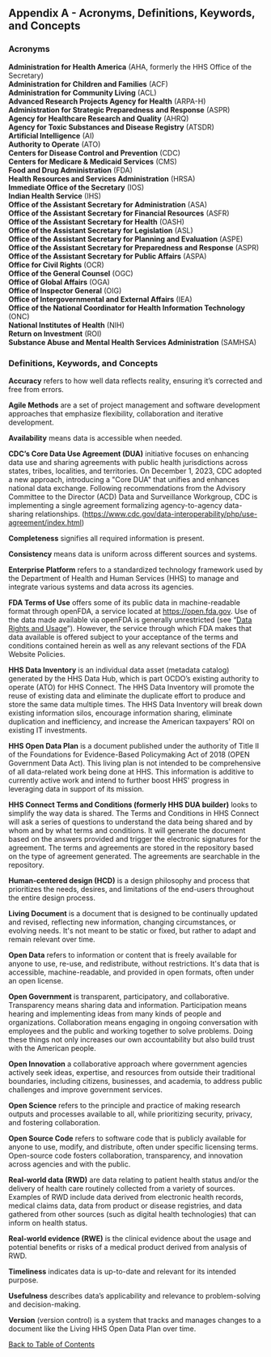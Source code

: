 ## Appendix A - Acronyms, Definitions, Keywords, and Concepts

### Acronyms

**Administration for Health America** (AHA, formerly the HHS Office of the Secretary)  
**Administration for Children and Families** (ACF)  
**Administration for Community Living** (ACL)  
**Advanced Research Projects Agency for Health** (ARPA-H)  
**Administration for Strategic Preparedness and Response** (ASPR)  
**Agency for Healthcare Research and Quality** (AHRQ)  
**Agency for Toxic Substances and Disease Registry** (ATSDR)  
**Artificial Intelligence** (AI)  
**Authority to Operate** (ATO)  
**Centers for Disease Control and Prevention** (CDC)  
**Centers for Medicare & Medicaid Services** (CMS)  
**Food and Drug Administration** (FDA)  
**Health Resources and Services Administration** (HRSA)  
**Immediate Office of the Secretary** (IOS)  
**Indian Health Service** (IHS)  
**Office of the Assistant Secretary for Administration** (ASA)  
**Office of the Assistant Secretary for Financial Resources** (ASFR)  
**Office of the Assistant Secretary for Health** (OASH)  
**Office of the Assistant Secretary for Legislation** (ASL)  
**Office of the Assistant Secretary for Planning and Evaluation** (ASPE)  
**Office of the Assistant Secretary for Preparedness and Response** (ASPR)  
**Office of the Assistant Secretary for Public Affairs** (ASPA)  
**Office for Civil Rights** (OCR)  
**Office of the General Counsel** (OGC)  
**Office of Global Affairs** (OGA)  
**Office of Inspector General** (OIG)  
**Office of Intergovernmental and External Affairs** (IEA)  
**Office of the National Coordinator for Health Information Technology** (ONC)  
**National Institutes of Health** (NIH)  
**Return on Investment** (ROI)  
**Substance Abuse and Mental Health Services Administration** (SAMHSA)  

### Definitions, Keywords, and Concepts

**Accuracy** refers to how well data reflects reality, ensuring it’s corrected and free from errors.  

**Agile Methods** are a set of project management and software development approaches that emphasize flexibility, collaboration and iterative development.  

**Availability** means data is accessible when needed.  

**CDC’s Core Data Use Agreement (DUA)** initiative focuses on enhancing data use and sharing agreements with public health jurisdictions across states, tribes, localities, 
and territories. On December 1, 2023, CDC adopted a new approach, introducing a "Core DUA" that unifies and enhances national data exchange. Following recommendations from 
the Advisory Committee to the Director (ACD) Data and Surveillance Workgroup, CDC is implementing a single agreement formalizing agency-to-agency data-sharing relationships. 
(<https://www.cdc.gov/data-interoperability/php/use-agreement/index.html>)

**Completeness** signifies all required information is present.  

**Consistency** means data is uniform across different sources and systems.  

**Enterprise Platform** refers to a standardized technology framework used by the Department of Health and Human Services (HHS) to manage and integrate various systems and 
data across its agencies.  

**FDA Terms of Use** offers some of its public data in machine-readable format through openFDA, a service located at <https://open.fda.gov>. Use of the data made available 
via openFDA is generally unrestricted (see “[Data Rights and Usage](https://open.fda.gov/terms/)”). However, the service through which FDA makes that data available is
offered subject to your acceptance of the terms and conditions contained herein as well as any relevant sections of the FDA Website Policies.  

**HHS Data Inventory** is an individual data asset (metadata catalog) generated by the HHS Data Hub, which is part OCDO’s existing authority to operate (ATO) for HHS 
Connect. The HHS Data Inventory will promote the reuse of existing data and eliminate the duplicate effort to produce and store the same data multiple times. The HHS Data 
Inventory will break down existing information silos, encourage information sharing, eliminate duplication and inefficiency, and increase the American taxpayers’ ROI on 
existing IT investments.  

**HHS Open Data Plan** is a document published under the authority of Title II of the Foundations for Evidence-Based Policymaking Act of 2018 (OPEN Government Data Act). 
This living plan is not intended to be comprehensive of all data-related work being done at HHS. This information is additive to currently active work and intend to further 
boost HHS' progress in leveraging data in support of its mission.  

**HHS Connect Terms and Conditions (formerly HHS DUA builder)** looks to simplify the way data is shared. The Terms and Conditions in HHS Connect will ask a series of 
questions to understand the data being shared and by whom and by what terms and conditions. It will generate the document based on the answers provided and trigger the 
electronic signatures for the agreement. The terms and agreements are stored in the repository based on the type of agreement generated. The agreements are searchable in 
the repository.  

**Human-centered design (HCD)** is a design philosophy and process that prioritizes the needs, desires, and limitations of the end-users throughout the entire design process. 

**Living Document** is a document that is designed to be continually updated and revised, reflecting new information, changing circumstances, or evolving needs. It's not 
meant to be static or fixed, but rather to adapt and remain relevant over time.  

**Open Data** refers to information or content that is freely available for anyone to use, re-use, and redistribute, without restrictions. It's data that is accessible, 
machine-readable, and provided in open formats, often under an open license.  

**Open Government** is transparent, participatory, and collaborative. Transparency means sharing data and information. Participation means hearing and implementing ideas 
from many kinds of people and organizations. Collaboration means engaging in ongoing conversation with employees and the public and working together to solve problems. 
Doing these things not only increases our own accountability but also build trust with the American people.  

**Open Innovation** a collaborative approach where government agencies actively seek ideas, expertise, and resources from outside their traditional boundaries, including 
citizens, businesses, and academia, to address public challenges and improve government services.  

**Open Science** refers to the principle and practice of making research outputs and processes available to all, while prioritizing security, privacy, and fostering 
collaboration.  

**Open Source Code** refers to software code that is publicly available for anyone to use, modify, and distribute, often under specific licensing terms. Open-source code 
fosters collaboration, transparency, and innovation across agencies and with the public.  

**Real-world data (RWD)** are data relating to patient health status and/or the delivery of health care routinely collected from a variety of sources. Examples of RWD 
include data derived from electronic health records, medical claims data, data from product or disease registries, and data gathered from other sources (such as digital 
health technologies) that can inform on health status.  

**Real-world evidence (RWE)** is the clinical evidence about the usage and potential benefits or risks of a medical product derived from analysis of RWD.  

**Timeliness** indicates data is up-to-date and relevant for its intended purpose.  

**Usefulness** describes data’s applicability and relevance to problem-solving and decision-making.  

**Version** (version control) is a system that tracks and manages changes to a document like the Living HHS Open Data Plan over time.

[Back to Table of Contents](#table-of-contents)
